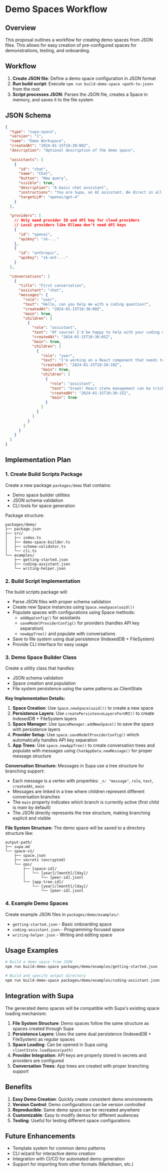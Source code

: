 # Demo Spaces Workflow

## Overview

This proposal outlines a workflow for creating demo spaces from JSON files. This allows for easy creation of pre-configured spaces for demonstrations, testing, and onboarding.

## Workflow

1. **Create JSON file**: Define a demo space configuration in JSON format
2. **Run build script**: Execute `npm run build-demo-space <path-to-json>` from the root
3. **Script processes JSON**: Parses the JSON file, creates a Space in memory, and saves it to the file system

## JSON Schema

```json
{
  "type": "supa-space",
  "version": "1",
  "name": "Demo Workspace",
  "createdAt": "2024-01-15T10:30:00Z",
  "description": "Optional description of the demo space",
  
  "assistants": [
    {
      "id": "chat",
      "name": "Chat",
      "button": "New query",
      "visible": true,
      "description": "A basic chat assistant",
      "instructions": "You are Supa, an AI assistant. Be direct in all responses.",
      "targetLLM": "openai/gpt-4"
    }
  ],
  
  "providers": [
    // Only need provider ID and API key for cloud providers
    // Local providers like Ollama don't need API keys
    {
      "id": "openai",
      "apiKey": "sk-..."
    },
    {
      "id": "anthropic",
      "apiKey": "sk-ant-..."
    }
  ],
  
  "conversations": [
    {
      "title": "First conversation",
      "assistant": "chat",
      "messages": {
        "role": "user",
        "text": "Hello, can you help me with a coding question?",
        "createdAt": "2024-01-15T10:30:00Z",
        "main": true,
        "children": [
          {
            "role": "assistant",
            "text": "Of course! I'd be happy to help with your coding question. What are you working on?",
            "createdAt": "2024-01-15T10:30:05Z",
            "main": true,
            "children": [
              {
                "role": "user",
                "text": "I'm working on a React component that needs to handle state updates.",
                "createdAt": "2024-01-15T10:30:10Z",
                "main": true,
                "children": [
                  {
                    "role": "assistant",
                    "text": "Great! React state management can be tricky. Are you using hooks like useState, or do you need help with a specific state update pattern?",
                    "createdAt": "2024-01-15T10:30:15Z",
                    "main": true
                  }
                ]
              }
            ]
          }
        ]
      }
    }
  ]
}
```

## Implementation Plan

### 1. Create Build Scripts Package

Create a new package `packages/demo` that contains:
- Demo space builder utilities
- JSON schema validation
- CLI tools for space generation

Package structure:
```
packages/demo/
├── package.json
├── src/
│   ├── index.ts
│   ├── demo-space-builder.ts
│   ├── schema-validator.ts
│   └── cli.ts
└── examples/
    ├── getting-started.json
    ├── coding-assistant.json
    └── writing-helper.json
```

### 2. Build Script Implementation

The build scripts package will:
- Parse JSON files with proper schema validation
- Create new Space instances using `Space.newSpace(uuid())`
- Populate spaces with configurations using Space methods:
  - `addAppConfig()` for assistants
  - `saveModelProviderConfig()` for providers (handles API key separation)
  - `newAppTree()` and populate with conversations
- Save to file system using dual persistence (IndexedDB + FileSystem)
- Provide CLI interface for easy usage

### 3. Demo Space Builder Class

Create a utility class that handles:
- JSON schema validation
- Space creation and population
- File system persistence using the same patterns as ClientState

**Key Implementation Details:**

1. **Space Creation**: Use `Space.newSpace(uuid())` to create a new space
2. **Persistence Layers**: Use `createPersistenceLayersForURI()` to create IndexedDB + FileSystem layers
3. **Space Manager**: Use `SpaceManager.addNewSpace()` to save the space with persistence layers
4. **Provider Setup**: Use `space.saveModelProviderConfig()` which automatically handles API key separation
5. **App Trees**: Use `space.newAppTree()` to create conversation trees and populate with messages using `ChatAppData.newMessage()` for proper message structure

**Conversation Structure:**
Messages in Supa use a tree structure for branching support:
- Each message is a vertex with properties: `_n: "message"`, `role`, `text`, `createdAt`, `main`
- Messages are linked in a tree where children represent different conversation branches
- The `main` property indicates which branch is currently active (first child is main by default)
- The JSON directly represents the tree structure, making branching explicit and visible

**File System Structure:**
The demo space will be saved to a directory structure like:
```
output-path/
├── supa.md
└── space-v1/
    ├── space.json
    ├── secrets (encrypted)
    └── ops/
        ├── [space-id]/
        │   └── [year]/[month]/[day]/
        │       └── [peer-id].jsonl
        └── [app-tree-id]/
            └── [year]/[month]/[day]/
                └── [peer-id].jsonl
```

### 4. Example Demo Spaces

Create example JSON files in `packages/demo/examples/`:
- `getting-started.json` - Basic onboarding space
- `coding-assistant.json` - Programming-focused space
- `writing-helper.json` - Writing and editing space

## Usage Examples

```bash
# Build a demo space from JSON
npm run build-demo-space packages/demo/examples/getting-started.json

# Build and specify output directory
npm run build-demo-space packages/demo/examples/coding-assistant.json --output ~/Desktop/demo-space
```

## Integration with Supa

The generated demo spaces will be compatible with Supa's existing space loading mechanism:

1. **File System Structure**: Demo spaces follow the same structure as spaces created through Supa
2. **Persistence Layers**: Uses the same dual persistence (IndexedDB + FileSystem) as regular spaces
3. **Space Loading**: Can be opened in Supa using `clientState.loadSpace(path)` 
4. **Provider Integration**: API keys are properly stored in secrets and providers are configured
5. **Conversation Trees**: App trees are created with proper branching support

## Benefits

1. **Easy Demo Creation**: Quickly create consistent demo environments
2. **Version Control**: Demo configurations can be version controlled
3. **Reproducible**: Same demo space can be recreated anywhere
4. **Customizable**: Easy to modify demos for different audiences
5. **Testing**: Useful for testing different space configurations

## Future Enhancements

- Template system for common demo patterns
- CLI wizard for interactive demo creation
- Integration with CI/CD for automated demo generation
- Support for importing from other formats (Markdown, etc.) 